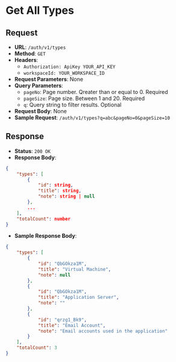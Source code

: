# Get All Types

## Request
* **URL**: `/auth/v1/types`
* **Method**: `GET`
* **Headers**:
    * `Authorization: ApiKey YOUR_API_KEY`
    * `workspaceId: YOUR_WORKSPACE_ID`
* **Request Parameters**: None
* **Query Parameters**:
    * `pageNo`: Page number. Qreater than or equal to 0. Required
    * `pageSize`: Page size. Between 1 and 20. Required
    * `q`: Query string to filter results. Optional
* **Request Body**: None
* **Sample Request**: `/auth/v1/types?q=abc&pageNo=0&pageSize=10`

## Response
* **Status**: `200 OK`
* **Response Body**:

```json
{
    "types": [
        {
            "id": string,
            "title": string,
            "note": string | null
        },
        ...
    ],
    "totalCount": number
}
```

* **Sample Response Body**:

```json
{
    "types": [
        {
            "id": "QbGOkza1M",
            "title": "Virtual Machine",
            "note": null
        },
        {
            "id": "QbGOkza1M",
            "title": "Application Server",
            "note": ""
        },
        {
            "id": "qrzg1_Bk9",
            "title": "Email Account",
            "note": "Email accounts used in the application"
        }
    ],
    "totalCount": 3
}
```
